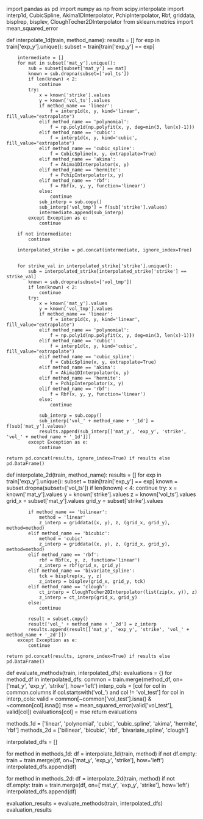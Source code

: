 import pandas as pd
import numpy as np
from scipy.interpolate import interp1d, CubicSpline, Akima1DInterpolator, PchipInterpolator, Rbf, griddata, bisplrep, bisplev, CloughTocher2DInterpolator
from sklearn.metrics import mean_squared_error


def interpolate_1d(train, method_name):
    results = []
    for exp in train['exp_y'].unique():
        subset = train[train['exp_y'] == exp]


        intermediate = []
        for mat in subset['mat_y'].unique():
            sub = subset[subset['mat_y'] == mat]
            known = sub.dropna(subset=['vol_ts'])
            if len(known) < 2:
                continue
            try:
                x = known['strike'].values
                y = known['vol_ts'].values
                if method_name == 'linear':
                    f = interp1d(x, y, kind='linear', fill_value="extrapolate")
                elif method_name == 'polynomial':
                    f = np.poly1d(np.polyfit(x, y, deg=min(3, len(x)-1)))
                elif method_name == 'cubic':
                    f = interp1d(x, y, kind='cubic', fill_value="extrapolate")
                elif method_name == 'cubic_spline':
                    f = CubicSpline(x, y, extrapolate=True)
                elif method_name == 'akima':
                    f = Akima1DInterpolator(x, y)
                elif method_name == 'hermite':
                    f = PchipInterpolator(x, y)
                elif method_name == 'rbf':
                    f = Rbf(x, y, y, function='linear')
                else:
                    continue
                sub_interp = sub.copy()
                sub_interp['vol_tmp'] = f(sub['strike'].values)
                intermediate.append(sub_interp)
            except Exception as e:
                continue

        if not intermediate:
            continue

        interpolated_strike = pd.concat(intermediate, ignore_index=True)


        for strike_val in interpolated_strike['strike'].unique():
            sub = interpolated_strike[interpolated_strike['strike'] == strike_val]
            known = sub.dropna(subset=['vol_tmp'])
            if len(known) < 2:
                continue
            try:
                x = known['mat_y'].values
                y = known['vol_tmp'].values
                if method_name == 'linear':
                    f = interp1d(x, y, kind='linear', fill_value="extrapolate")
                elif method_name == 'polynomial':
                    f = np.poly1d(np.polyfit(x, y, deg=min(3, len(x)-1)))
                elif method_name == 'cubic':
                    f = interp1d(x, y, kind='cubic', fill_value="extrapolate")
                elif method_name == 'cubic_spline':
                    f = CubicSpline(x, y, extrapolate=True)
                elif method_name == 'akima':
                    f = Akima1DInterpolator(x, y)
                elif method_name == 'hermite':
                    f = PchipInterpolator(x, y)
                elif method_name == 'rbf':
                    f = Rbf(x, y, y, function='linear')
                else:
                    continue

                sub_interp = sub.copy()
                sub_interp['vol_' + method_name + '_1d'] = f(sub['mat_y'].values)
                results.append(sub_interp[['mat_y', 'exp_y', 'strike', 'vol_' + method_name + '_1d']])
            except Exception as e:
                continue

    return pd.concat(results, ignore_index=True) if results else pd.DataFrame()

def interpolate_2d(train, method_name):
    results = []
    for exp in train['exp_y'].unique():
        subset = train[train['exp_y'] == exp]
        known = subset.dropna(subset=['vol_ts'])
        if len(known) < 4:
            continue
        try:
            x = known['mat_y'].values
            y = known['strike'].values
            z = known['vol_ts'].values
            grid_x = subset['mat_y'].values
            grid_y = subset['strike'].values

            if method_name == 'bilinear':
                method = 'linear'
                z_interp = griddata((x, y), z, (grid_x, grid_y), method=method)
            elif method_name == 'bicubic':
                method = 'cubic'
                z_interp = griddata((x, y), z, (grid_x, grid_y), method=method)
            elif method_name == 'rbf':
                rbf = Rbf(x, y, z, function='linear')
                z_interp = rbf(grid_x, grid_y)
            elif method_name == 'bivariate_spline':
                tck = bisplrep(x, y, z)
                z_interp = bisplev(grid_x, grid_y, tck)
            elif method_name == 'clough':
                ct_interp = CloughTocher2DInterpolator(list(zip(x, y)), z)
                z_interp = ct_interp(grid_x, grid_y)
            else:
                continue

            result = subset.copy()
            result['vol_' + method_name + '_2d'] = z_interp
            results.append(result[['mat_y', 'exp_y', 'strike', 'vol_' + method_name + '_2d']])
        except Exception as e:
            continue

    return pd.concat(results, ignore_index=True) if results else pd.DataFrame()

def evaluate_methods(train, interpolated_dfs):
    evaluations = {}
    for method_df in interpolated_dfs:
        common = train.merge(method_df, on=['mat_y', 'exp_y', 'strike'], how='left')
        interp_cols = [col for col in common.columns if col.startswith('vol_') and col != 'vol_test']
        for col in interp_cols:
            valid = common[~common['vol_test'].isna() & ~common[col].isna()]
            mse = mean_squared_error(valid['vol_test'], valid[col])
            evaluations[col] = mse
    return evaluations

methods_1d = ['linear', 'polynomial', 'cubic', 'cubic_spline', 'akima', 'hermite', 'rbf']
methods_2d = ['bilinear', 'bicubic', 'rbf', 'bivariate_spline', 'clough']

interpolated_dfs = []

for method in methods_1d:
    df = interpolate_1d(train, method)
    if not df.empty:
        train = train.merge(df, on=['mat_y', 'exp_y', 'strike'], how='left')
        interpolated_dfs.append(df)

for method in methods_2d:
    df = interpolate_2d(train, method)
    if not df.empty:
        train = train.merge(df, on=['mat_y', 'exp_y', 'strike'], how='left')
        interpolated_dfs.append(df)

evaluation_results = evaluate_methods(train, interpolated_dfs)
evaluation_results
